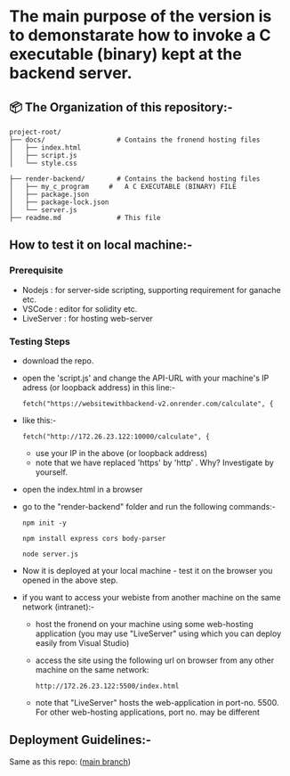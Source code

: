 # The main purpose of the version is to demonstarate how to invoke a C executable (binary) kept at the backend server.

## 📦 The Organization of this repository:-

```
project-root/
├── docs/                  # Contains the fronend hosting files
│   ├── index.html
│   ├── script.js
│   └── style.css

├── render-backend/        # Contains the backend hosting files
│   ├── my_c_program     #   A C EXECUTABLE (BINARY) FILE
│   ├── package.json
│   ├── package-lock.json
│   └── server.js
├── readme.md              # This file

```

## How to test it on local machine:-
### Prerequisite 
- Nodejs : for server-side scripting, supporting requirement for ganache etc.
- VSCode : editor for solidity etc.
- LiveServer : for hosting web-server

### Testing Steps
- download the repo.
- open the 'script.js' and change the API-URL with your machine's IP adress (or loopback address) in this line:-

  `fetch("https://websitewithbackend-v2.onrender.com/calculate", {`
- like this:-

  `fetch("http://172.26.23.122:10000/calculate", {`
    - use your IP in the above (or loopback address)
    - note that we have replaced 'https' by 'http' . Why? Investigate by yourself.
- open the index.html in a browser
- go to the "render-backend" folder and run the following commands:-
  
   `npm init -y`
  
    `npm install express cors body-parser`
  
    `node server.js`
  
- Now it is deployed at your local machine - test it on the browser you opened in the above step.
- if you want to access your webiste from another machine on the same network (intranet):-
  - host the fronend on your machine using some web-hosting application (you may use "LiveServer" using which you can deploy easily from Visual Studio)
  - access the site using the following url on browser from any other machine on the same network:
 
    `http://172.26.23.122:5500/index.html`
  - note that "LiveServer" hosts the web-application in port-no. 5500. For other web-hosting applications, port no. may be different


## Deployment Guidelines:-

Same as this repo: ([main branch](https://github.com/SMaityCodes/WebSiteWithBackEnd.git))
